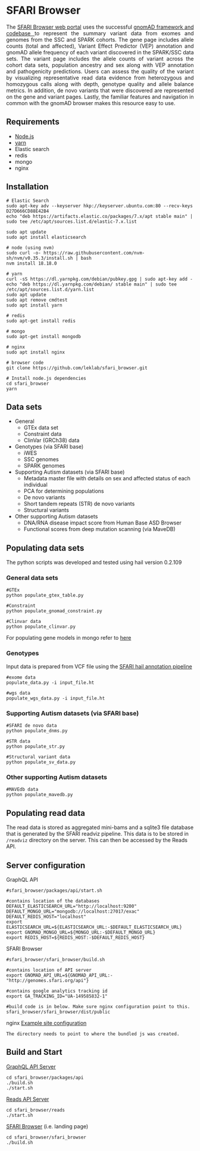 # SFARI Browser
<div align="justify">
The <a href="https://genomes.sfari.org">SFARI Browser web portal</a> uses the successful <a href="https://github.com/broadinstitute/gnomad-browser"> gnomAD framework and codebase </a> to represent the summary variant data from exomes and genomes from the SSC and SPARK cohorts. The gene page includes allele counts (total and affected), Variant Effect Predictor (VEP) annotation and gnomAD allele frequency of each variant discovered in the SPARK/SSC data sets. The variant page includes the allele counts of variant across the cohort data sets, population ancestry and sex along with VEP annotation and pathogenicity predictions. Users can assess the quality of the variant by visualizing representative read data evidence from heterozygous and homozygous calls along with depth, genotype quality and allele balance metrics. In addition, de novo variants that were discovered are represented on the gene and variant pages. Lastly, the familiar features and navigation in common with the gnomAD browser makes this resource easy
to use.</div>

## Requirements

* [Node.js](https://nodejs.org)
* [yarn](https://yarnpkg.com)
* Elastic search
* redis
* mongo
* nginx

## Installation

```
# Elastic Search
sudo apt-key adv --keyserver hkp://keyserver.ubuntu.com:80 --recv-keys D27D666CD88E42B4
echo "deb https://artifacts.elastic.co/packages/7.x/apt stable main" | sudo tee /etc/apt/sources.list.d/elastic-7.x.list

sudo apt update
sudo apt install elasticsearch

# node (using nvm)
sudo curl -o- https://raw.githubusercontent.com/nvm-sh/nvm/v0.35.3/install.sh | bash 
nvm install 18.18.0

# yarn
curl -sS https://dl.yarnpkg.com/debian/pubkey.gpg | sudo apt-key add -
echo "deb https://dl.yarnpkg.com/debian/ stable main" | sudo tee /etc/apt/sources.list.d/yarn.list
sudo apt update
sudo apt remove cmdtest
sudo apt install yarn

# redis
sudo apt-get install redis

# mongo
sudo apt-get install mongodb

# nginx
sudo apt install nginx

# browser code
git clone https://github.com/leklab/sfari_browser.git

# Install node.js dependencies
cd sfari_browser
yarn
```

## Data sets
* General
  * GTEx data set
  * Constraint data
  * ClinVar (GRCh38) data
* Genotypes (via SFARI base)
  * iWES
  * SSC genomes
  * SPARK genomes
* Supporting Autism datasets (via SFARI base)
  * Metadata master file with details on sex and affected status of each individual
  * PCA for determining populations
  * De novo variants
  * Short tandem repeats (STR) de novo variants
  * Structural variants
* Other supporting Autism datasets
  * DNA/RNA disease impact score from Human Base ASD Browser
  * Functional scores from deep mutation scanning (via MaveDB)

## Populating data sets
The python scripts was developed and tested using hail version 0.2.109

### General data sets
```
#GTEx
python populate_gtex_table.py

#Constraint
python populate_gnomad_constraint.py

#Clinvar data
python populate_clinvar.py
```
For populating gene models in mongo refer to [here](https://github.com/leklab/exac_browser/blob/master/gnomad_browser.md)

### Genotypes
Input data is prepared from VCF file using the [SFARI hail annotation pipeline](https://github.com/leklab/sfari_hail)

```
#exome data
populate_data.py -i input_file.ht

#wgs data
populate_wgs_data.py -i input_file.ht

```
### Supporting Autism datasets (via SFARI base)
```
#SFARI de novo data
python populate_dnms.py

#STR data
python populate_str.py

#Structural variant data
python populate_sv_data.py
```

### Other supporting Autism datasets
```
#MAVEdb data
python populate_mavedb.py
```

## Populating read data
The read data is stored as aggregated mini-bams and a sqlite3 file database that is generated by the SFARI readviz pipeline. This data is to be stored in `/readviz` directory on the server. This can then be accessed by the Reads API.

## Server configuration
GraphQL API
```
#sfari_browser/packages/api/start.sh 

#contains location of the databases
DEFAULT_ELASTICSEARCH_URL="http://localhost:9200"
DEFAULT_MONGO_URL="mongodb://localhost:27017/exac"
DEFAULT_REDIS_HOST="localhost"
export ELASTICSEARCH_URL=${ELASTICSEARCH_URL:-$DEFAULT_ELASTICSEARCH_URL}
export GNOMAD_MONGO_URL=${MONGO_URL:-$DEFAULT_MONGO_URL}
export REDIS_HOST=${REDIS_HOST:-$DEFAULT_REDIS_HOST}
```

SFARI Browser
```
#sfari_browser/sfari_browser/build.sh

#contains location of API server
export GNOMAD_API_URL=${GNOMAD_API_URL:-"http://genomes.sfari.org/api"}

#contains google analytics tracking id
export GA_TRACKING_ID="UA-149585832-1"

#build code is in below. Make sure nginx configuration point to this.
sfari_browser/sfari_browser/dist/public
```

nginx
[Example site configuration](https://github.com/leklab/sfari_browser/blob/master/misc/sfari-browser)

```
The directory needs to point to where the bundled js was created. 

```

## Build and Start

[GraphQL API Server](https://genomes.sfari.org/api)
```shell
cd sfari_browser/packages/api
./build.sh
./start.sh
```

[Reads API Server](https://genomes.sfari.org/myreads)
```shell
cd sfari_browser/reads
./start.sh
```

[SFARI Browser](https://genomes.sfari.org) (i.e. landing page)
```shell
cd sfari_browser/sfari_browser
./build.sh
```
